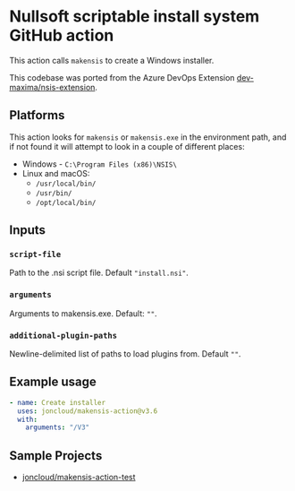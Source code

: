 # Nullsoft scriptable install system GitHub action

This action calls `makensis` to create a Windows installer.

This codebase was ported from the Azure DevOps Extension [dev-maxima/nsis-extension][].

[dev-maxima/nsis-extension]: https://github.com/dev-maxima/nsis-extension

## Platforms

This action looks for `makensis` or `makensis.exe` in the environment path, and if not found it will attempt to look in a couple of different places:

* Windows - `C:\Program Files (x86)\NSIS\`
* Linux and macOS:
  * `/usr/local/bin/`
  * `/usr/bin/`
  * `/opt/local/bin/`

## Inputs

### `script-file`

Path to the .nsi script file. Default `"install.nsi"`.

### `arguments`

Arguments to makensis.exe. Default: `""`.

### `additional-plugin-paths`

Newline-delimited list of paths to load plugins from. Default `""`.

## Example usage

```yml
- name: Create installer
  uses: joncloud/makensis-action@v3.6
  with:
    arguments: "/V3"
```

## Sample Projects

* [joncloud/makensis-action-test](https://github.com/joncloud/makensis-action-test)
